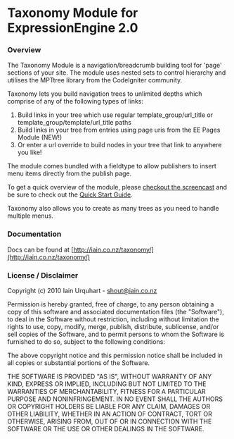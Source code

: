 # Taxonomy Module for ExpressionEngine 2.0

### Overview

The Taxonomy Module is a navigation/breadcrumb building tool for 'page' sections of your site. The module uses nested sets to control hierarchy and utilises the MPTtree library from the CodeIgniter community.

Taxonomy lets you build navigation trees to unlimited depths which comprise of any of the following types of links:

1. Build links in your tree which use regular template_group/url_title or template_group/template/url_title paths
2. Build links in your tree from entries using page uris from the EE Pages Module (NEW!)
3. Or enter a url override to build nodes in your tree that link to anywhere you like!

The module comes bundled with a fieldtype to allow publishers to insert menu items directly from the publish page.

To get a quick overview of the module, please [checkout the screencast](http://vimeo.com/16276505) and be sure to check out the [Quick Start Guide](http://iain.co.nz/taxonomy/quick_start/).

Taxonomy also allows you to create as many trees as you need to handle multiple menus.

### Documentation
Docs can be found at [http://iain.co.nz/taxonomy/](http://iain.co.nz/taxonomy/)

### License / Disclaimer

Copyright (c) 2010 Iain Urquhart - shout@iain.co.nz

Permission is hereby granted, free of charge, to any person obtaining a copy
of this software and associated documentation files (the "Software"), to deal
in the Software without restriction, including without limitation the rights
to use, copy, modify, merge, publish, distribute, sublicense, and/or sell
copies of the Software, and to permit persons to whom the Software is
furnished to do so, subject to the following conditions:

The above copyright notice and this permission notice shall be included in
all copies or substantial portions of the Software.

THE SOFTWARE IS PROVIDED "AS IS", WITHOUT WARRANTY OF ANY KIND, EXPRESS OR
IMPLIED, INCLUDING BUT NOT LIMITED TO THE WARRANTIES OF MERCHANTABILITY,
FITNESS FOR A PARTICULAR PURPOSE AND NONINFRINGEMENT. IN NO EVENT SHALL THE
AUTHORS OR COPYRIGHT HOLDERS BE LIABLE FOR ANY CLAIM, DAMAGES OR OTHER
LIABILITY, WHETHER IN AN ACTION OF CONTRACT, TORT OR OTHERWISE, ARISING FROM,
OUT OF OR IN CONNECTION WITH THE SOFTWARE OR THE USE OR OTHER DEALINGS IN
THE SOFTWARE.